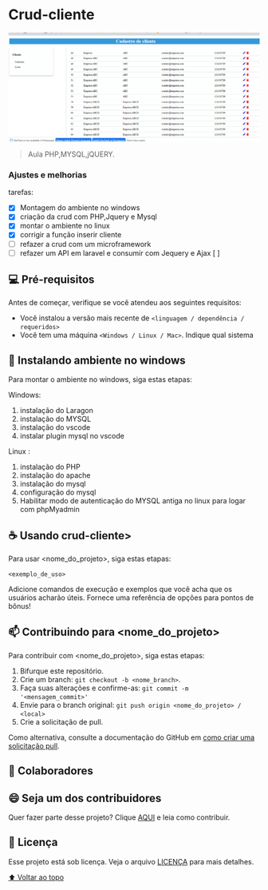 # Crud-cliente

<!---Esses são exemplos. Veja https://shields.io para outras pessoas ou para personalizar este conjunto de escudos. Você pode querer incluir dependências, status do projeto e informações de licença aqui--->



<img src="src/public/crud-cliente.png" alt="exemplo imagem">

> Aula  PHP,MYSQL,jQUERY.

### Ajustes e melhorias

tarefas:

- [x] Montagem do ambiente  no windows
- [x] criação da crud com PHP,Jquery e Mysql
- [x] montar o ambiente no linux
- [x] corrigir a função inserir cliente
- [ ] refazer a crud com um microframework
- [ ] refazer um API em laravel e  consumir com Jequery e Ajax
  [ ]

## 💻 Pré-requisitos

Antes de começar, verifique se você atendeu aos seguintes requisitos:
<!---Estes são apenas requisitos de exemplo. Adicionar, duplicar ou remover conforme necessário--->
* Você instalou a versão mais recente de `<linguagem / dependência / requeridos>`
* Você tem uma máquina `<Windows / Linux / Mac>`. Indique qual sistema 
## 🚀 Instalando ambiente no windows 
Para montar o ambiente no windows, siga estas etapas:

Windows:
  1. instalação do Laragon 
  2. instalação  do MYSQL 
  3. instalação do vscode
  4. instalar plugin mysql no vscode
  

Linux :
 1. instalação do PHP 
 2. instalação do apache
 3. instalação do mysql
 4. configuração do mysql
 3. Habilitar modo de autenticação do MYSQL antiga no linux para logar com phpMyadmin



## ☕ Usando crud-cliente>

Para usar <nome_do_projeto>, siga estas etapas:

```
<exemplo_de_uso>
```

Adicione comandos de execução e exemplos que você acha que os usuários acharão úteis. Fornece uma referência de opções para pontos de bônus!

## 📫 Contribuindo para <nome_do_projeto>
<!---Se o seu README for longo ou se você tiver algum processo ou etapas específicas que deseja que os contribuidores sigam, considere a criação de um arquivo CONTRIBUTING.md separado--->
Para contribuir com <nome_do_projeto>, siga estas etapas:

1. Bifurque este repositório.
2. Crie um branch: `git checkout -b <nome_branch>`.
3. Faça suas alterações e confirme-as: `git commit -m '<mensagem_commit>'`
4. Envie para o branch original: `git push origin <nome_do_projeto> / <local>`
5. Crie a solicitação de pull.

Como alternativa, consulte a documentação do GitHub em [como criar uma solicitação pull](https://help.github.com/en/github/collaborating-with-issues-and-pull-requests/creating-a-pull-request).

## 🤝 Colaboradores

## 😄 Seja um dos contribuidores<br>

Quer fazer parte desse projeto? Clique [AQUI](CONTRIBUTING.md) e leia como contribuir.

## 📝 Licença

Esse projeto está sob licença. Veja o arquivo [LICENÇA](LICENSE.md) para mais detalhes.

[⬆ Voltar ao topo](#crud-cliente)<br>
